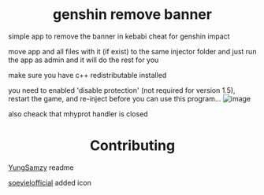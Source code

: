 <h1 align="center">genshin remove banner</h1>

simple app to remove the banner in kebabi cheat for genshin impact

<!-- PLEASE ADD THIS OMG -->
move app and all files with it (if exist) to the same injector folder and just run the app as admin and it will do the rest for you

make sure you have c++ redistributable installed

you need to enabled 'disable protection' (not required for version 1.5), restart the game, and re-inject before you can use this program...
![image](https://user-images.githubusercontent.com/61764480/233733033-0e870558-9b50-4ff9-aefa-d53930a4b0b8.jpg)

also cheack that mhyprot handler is closed 

<h1 align="center">Contributing</h1>
<a href="https://github.com/YungSamzy">YungSamzy</a> readme

<a href="https://github.com/soevielofficial"> soevielofficial</a> added icon
